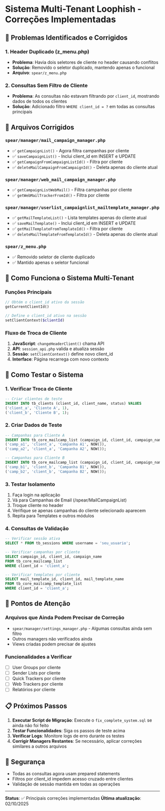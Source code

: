 # Sistema Multi-Tenant Loophish - Correções Implementadas

## 🎯 Problemas Identificados e Corrigidos

### 1. **Header Duplicado (z_menu.php)**
- **Problema**: Havia dois seletores de cliente no header causando conflitos
- **Solução**: Removido o seletor duplicado, mantendo apenas o funcional
- **Arquivo**: `spear/z_menu.php`

### 2. **Consultas Sem Filtro de Cliente**
- **Problema**: As consultas não estavam filtrando por `client_id`, mostrando dados de todos os clientes
- **Solução**: Adicionado filtro `WHERE client_id = ?` em todas as consultas principais

## 📁 Arquivos Corrigidos

### `spear/manager/mail_campaign_manager.php`
- ✅ `getCampaignList()` - Agora filtra campanhas por cliente
- ✅ `saveCampaignList()` - Inclui client_id em INSERT e UPDATE
- ✅ `getCampaignFromCampaignListId()` - Filtra por cliente
- ✅ `deleteMailCampaignFromCampaignId()` - Deleta apenas do cliente atual

### `spear/manager/web_mail_campaign_manager.php`
- ✅ `getCampaignListWebMail()` - Filtra campanhas por cliente
- ✅ `getWebMailTrackerFromId()` - Filtra por cliente

### `spear/manager/userlist_campaignlist_mailtemplate_manager.php`
- ✅ `getMailTemplateList()` - Lista templates apenas do cliente atual
- ✅ `saveMailTemplate()` - Inclui client_id em INSERT e UPDATE
- ✅ `getMailTemplateFromTemplateId()` - Filtra por cliente
- ✅ `deleteMailTemplateFromTemplateId()` - Deleta apenas do cliente atual

### `spear/z_menu.php`
- ✅ Removido seletor de cliente duplicado
- ✅ Mantido apenas o seletor funcional

## 🔧 Como Funciona o Sistema Multi-Tenant

### Funções Principais
```php
// Obtém o client_id ativo da sessão
getCurrentClientId()

// Define o client_id ativo na sessão
setClientContext($clientId)
```

### Fluxo de Troca de Cliente
1. **JavaScript**: `changeHeaderClient()` chama API
2. **API**: `session_api.php` valida e atualiza sessão
3. **Sessão**: `setClientContext()` define novo client_id
4. **Interface**: Página recarrega com novo contexto

## 🧪 Como Testar o Sistema

### 1. **Verificar Troca de Cliente**
```sql
-- Criar clientes de teste
INSERT INTO tb_clients (client_id, client_name, status) VALUES 
('client_a', 'Cliente A', 1),
('client_b', 'Cliente B', 1);
```

### 2. **Criar Dados de Teste**
```sql
-- Campanhas para Cliente A
INSERT INTO tb_core_mailcamp_list (campaign_id, client_id, campaign_name, date) VALUES 
('camp_a1', 'client_a', 'Campanha A1', NOW()),
('camp_a2', 'client_a', 'Campanha A2', NOW());

-- Campanhas para Cliente B  
INSERT INTO tb_core_mailcamp_list (campaign_id, client_id, campaign_name, date) VALUES 
('camp_b1', 'client_b', 'Campanha B1', NOW()),
('camp_b2', 'client_b', 'Campanha B2', NOW());
```

### 3. **Testar Isolamento**
1. Faça login na aplicação
2. Vá para Campanhas de Email (/spear/MailCampaignList)
3. Troque cliente no header
4. Verifique se apenas campanhas do cliente selecionado aparecem
5. Repita para Templates e outros módulos

### 4. **Consultas de Validação**
```sql
-- Verificar sessão ativa
SELECT * FROM tb_sessions WHERE username = 'seu_usuario';

-- Verificar campanhas por cliente
SELECT campaign_id, client_id, campaign_name 
FROM tb_core_mailcamp_list 
WHERE client_id = 'client_a';

-- Verificar templates por cliente
SELECT mail_template_id, client_id, mail_template_name 
FROM tb_core_mailcamp_template_list 
WHERE client_id = 'client_a';
```

## 🚨 Pontos de Atenção

### Arquivos que Ainda Podem Precisar de Correção
- `spear/manager/settings_manager.php` - Algumas consultas ainda sem filtro
- Outros managers não verificados ainda
- Views criadas podem precisar de ajustes

### Funcionalidades a Verificar
- [ ] User Groups por cliente
- [ ] Sender Lists por cliente
- [ ] Quick Trackers por cliente
- [ ] Web Trackers por cliente
- [ ] Relatórios por cliente

## 📋 Próximos Passos

1. **Executar Script de Migração**: Execute o `fix_complete_system.sql` se ainda não foi feito
2. **Testar Funcionalidades**: Siga os passos de teste acima
3. **Verificar Logs**: Monitore logs de erro durante os testes
4. **Corrigir Managers Restantes**: Se necessário, aplicar correções similares a outros arquivos

## 🔐 Segurança

- Todas as consultas agora usam prepared statements
- Filtros por client_id impedem acesso cruzado entre clientes
- Validação de sessão mantida em todas as operações

---

**Status**: ✅ Principais correções implementadas
**Última atualização**: 02/10/2025